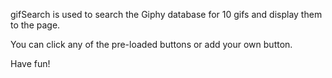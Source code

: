 gifSearch is used to search the Giphy database for 10 gifs and display them to the page.

You can click any of the pre-loaded buttons or add your own button.

Have fun!
